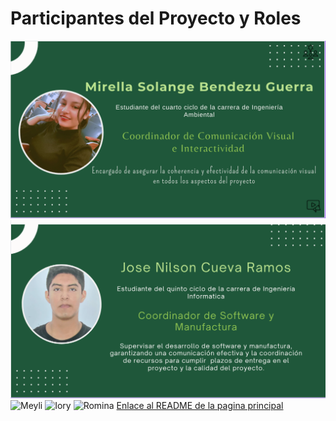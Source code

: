 <h1>Participantes del Proyecto y Roles</h1>
<img src="../../Imagenes/Solange.png" alt="Solange">
<img src="../../Imagenes/Jose.png" alt="Jose">
<img scr="Imagenes/Meyli.png" alt="Meyli">
<img scr="Imagenes/Iory.png" alt="Iory">
<img scr="Imagenes/Romina.png" alt="Romina">
<a href="../../README.md">Enlace al README de la pagina principal</a>

